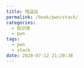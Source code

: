 ```yaml
---
title: 栈溢出
permalink: /book/pwn/stack/
categories: 
  - 知识库
  - pwn
tags: 
  - pwn
  - stack
date: 2020-07-12 21:20:38
---
```

